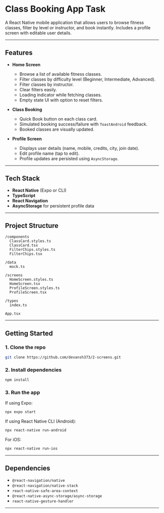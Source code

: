 # Class Booking App Task

A React Native mobile application that allows users to browse fitness classes, filter by level or instructor, and book instantly. Includes a profile screen with editable user details.

---

##  Features

- **Home Screen**
  - Browse a list of available fitness classes.
  - Filter classes by difficulty level (Beginner, Intermediate, Advanced).
  - Filter classes by instructor.
  - Clear filters easily.
  - Loading indicator while fetching classes.
  - Empty state UI with option to reset filters.

- **Class Booking**
  - Quick Book button on each class card.
  - Simulated booking success/failure with `ToastAndroid` feedback.
  - Booked classes are visually updated.

- **Profile Screen**
  - Displays user details (name, mobile, credits, city, join date).
  - Edit profile name (tap to edit).
  - Profile updates are persisted using `AsyncStorage`.

---

##  Tech Stack

- **React Native** (Expo or CLI)
- **TypeScript**
- **React Navigation**
- **AsyncStorage** for persistent profile data

---

##  Project Structure

```
/components
  ClassCard.styles.ts
  ClassCard.tsx
  FilterChips.styles.ts
  FilterChips.tsx

/data
  mock.ts

/screens
  HomeScreen.styles.ts
  HomeScreen.tsx
  ProfileScreen.styles.ts
  ProfileScreen.tsx

/types
  index.ts

App.tsx
```

---

##  Getting Started

### 1. Clone the repo
```sh
git clone https://github.com/devansh373/2-screens.git

```

### 2. Install dependencies
```sh
npm install
```

### 3. Run the app

If using Expo:
```sh
npx expo start
```

If using React Native CLI (Android):
```sh
npx react-native run-android
```

For iOS:
```sh
npx react-native run-ios
```

---

##  Dependencies

- `@react-navigation/native`
- `@react-navigation/native-stack`
- `react-native-safe-area-context`
- `@react-native-async-storage/async-storage`
- `react-native-gesture-handler`

---





